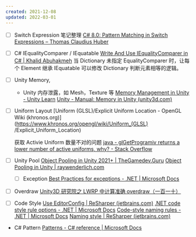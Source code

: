 ```yaml
---
created: 2021-12-08
updated: 2022-03-01
---
```

- [ ] Switch Expression 笔记整理
 [C# 8.0: Pattern Matching in Switch Expressions – Thomas Claudius Huber](https://www.thomasclaudiushuber.com/2021/02/25/c-9-0-pattern-matching-in-switch-expressions/)

- [ ] C# IEqualityComparer / IEquatable
 [Write And Use IEqualityComparer in C# | Khalid Abuhakmeh](https://khalidabuhakmeh.com/write-and-use-iequalitycomparer)
        当 Dictionary 未指定 EqualityComparer 时，让每个 Element 继承 IEquatable 可以修改 Dictionary 判断元素相等的逻辑。

- [ ] Unity Memory,
    - Unity 内存泄露，如 Mesh，Texture 等
 [Memory Management in Unity - Unity Learn](https://learn.unity.com/tutorial/memory-management-in-unity#)
 [Unity - Manual: Memory in Unity (unity3d.com)](https://docs.unity3d.com/2022.1/Documentation/Manual/performance-memory-overview.html)

- [ ] Uniform Layout
 [Uniform (GLSL)/Explicit Uniform Location - OpenGL Wiki (khronos.org)](https://www.khronos.org/opengl/wiki/Uniform_(GLSL) /Explicit_Uniform_Location)

    获取 Activie Uniform 数量不对的问题
 [java - glGetProgramiv returns a lower number of active uniforms, why? - Stack Overflow](https://stackoverflow.com/questions/29018766/glgetprogramiv-returns-a-lower-number-of-active-uniforms-why)

- [ ] Unity Pool
 [Object Pooling in Unity 2021+ | TheGamedev.Guru](https://thegamedev.guru/unity-cpu-performance/object-pooling/)
 [Object Pooling in Unity | raywenderlich.com](https://www.raywenderlich.com/847-object-pooling-in-unity)

    - [ ] Exception
 [Best Practices for exceptions - .NET | Microsoft Docs](https://docs.microsoft.com/en-us/dotnet/standard/exceptions/best-practices-for-exceptions)

- [ ] Overdraw
 [Unity3D 研究院之 LWRP 中计算准确 overdraw（一百一十）](https://www.xuanyusong.com/archives/4674)

- [ ] Code Style
    [Use EditorConfig | ReSharper (jetbrains.com)](https://www.jetbrains.com/help/resharper/Using_EditorConfig.html)
    [.NET code style rule options - .NET | Microsoft Docs](https://docs.microsoft.com/en-us/dotnet/fundamentals/code-analysis/code-style-rule-options?view=vs-2022)
    [Code-style naming rules - .NET | Microsoft Docs](https://docs.microsoft.com/en-us/dotnet/fundamentals/code-analysis/style-rules/naming-rules)
    [Naming style | ReSharper (jetbrains.com)](https://www.jetbrains.com/help/resharper/Coding_Assistance__Naming_Style.html#configure)


- C# Pattern
    [Patterns - C# reference | Microsoft Docs](https://docs.microsoft.com/en-us/dotnet/csharp/language-reference/operators/patterns)
